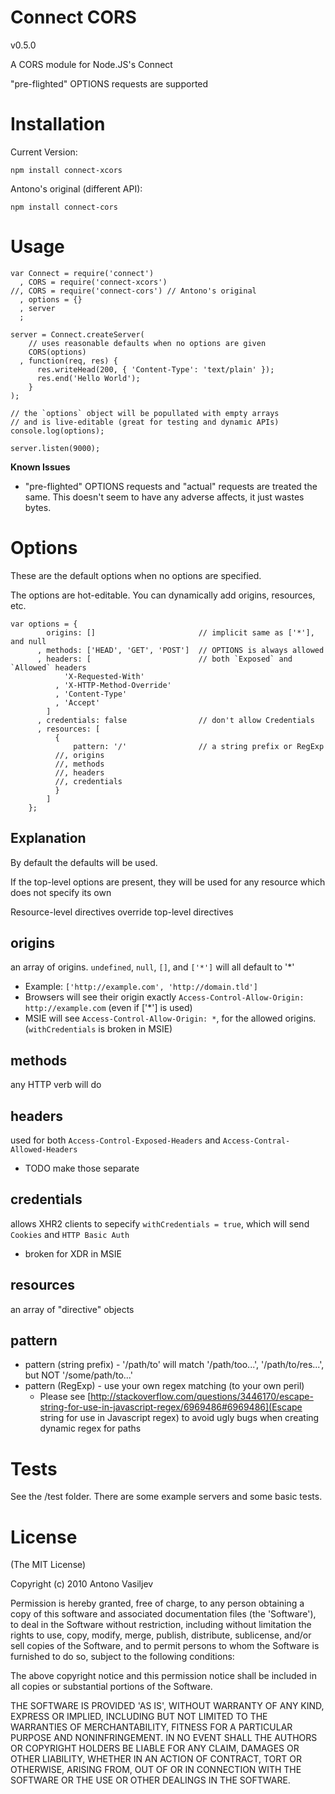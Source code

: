 Connect CORS
====

v0.5.0

A CORS module for Node.JS's Connect


"pre-flighted" OPTIONS requests are supported


Installation
===

Current Version:

    npm install connect-xcors

Antono's original (different API):

    npm install connect-cors

Usage
===


    var Connect = require('connect')
      , CORS = require('connect-xcors')
    //, CORS = require('connect-cors') // Antono's original
      , options = {}
      , server
      ;
     
    server = Connect.createServer(
        // uses reasonable defaults when no options are given
        CORS(options)
      , function(req, res) {
          res.writeHead(200, { 'Content-Type': 'text/plain' });
          res.end('Hello World');
        }
    );

    // the `options` object will be popullated with empty arrays
    // and is live-editable (great for testing and dynamic APIs)
    console.log(options);

    server.listen(9000);

**Known Issues**

  * "pre-flighted" OPTIONS requests and "actual" requests are treated the same. This doesn't seem to have any adverse affects, it just wastes bytes.


Options
===

These are the default options when no options are specified.

The options are hot-editable. You can dynamically add origins, resources, etc.

    var options = {
            origins: []                       // implicit same as ['*'], and null
          , methods: ['HEAD', 'GET', 'POST']  // OPTIONS is always allowed
          , headers: [                        // both `Exposed` and `Allowed` headers
                'X-Requested-With'
              , 'X-HTTP-Method-Override'
              , 'Content-Type'
              , 'Accept'
            ]
          , credentials: false                // don't allow Credentials
          , resources: [
              {
                  pattern: '/'                // a string prefix or RegExp
              //, origins
              //, methods
              //, headers
              //, credentials
              }
            ]
        };


Explanation
---

By default the defaults will be used.

If the top-level options are present, they will be used for any resource which does not specify its own

Resource-level directives override top-level directives

origins
---

an array of origins. `undefined`, `null`, `[]`, and `['*']` will all default to '*'

  * Example: `['http://example.com', 'http://domain.tld']`
  * Browsers will see their origin exactly `Access-Control-Allow-Origin: http://example.com` (even if ['*'] is used)
  * MSIE will see `Access-Control-Allow-Origin: *`, for the allowed origins. (`withCredentials` is broken in MSIE)

methods
---

any HTTP verb will do

headers
---

used for both `Access-Control-Exposed-Headers` and `Access-Contral-Allowed-Headers`

  * TODO make those separate


credentials
---

allows XHR2 clients to sepecify `withCredentials = true`, which will send `Cookies` and `HTTP Basic Auth`

  * broken for XDR in MSIE

resources
---

an array of "directive" objects

pattern
---

  * pattern (string prefix) - '/path/to' will match '/path/too...', '/path/to/res...', but NOT '/some/path/to...'
  * pattern (RegExp) - use your own regex matching (to your own peril)
    * Please see [http://stackoverflow.com/questions/3446170/escape-string-for-use-in-javascript-regex/6969486#6969486](Escape string for use in Javascript regex) to avoid ugly bugs when creating dynamic regex for paths

Tests
===

See the /test folder. There are some example servers and some basic tests.

License 
===

(The MIT License)

Copyright (c) 2010 Antono Vasiljev

Permission is hereby granted, free of charge, to any person obtaining
a copy of this software and associated documentation files (the
'Software'), to deal in the Software without restriction, including
without limitation the rights to use, copy, modify, merge, publish,
distribute, sublicense, and/or sell copies of the Software, and to
permit persons to whom the Software is furnished to do so, subject to
the following conditions:

The above copyright notice and this permission notice shall be
included in all copies or substantial portions of the Software.

THE SOFTWARE IS PROVIDED 'AS IS', WITHOUT WARRANTY OF ANY KIND,
EXPRESS OR IMPLIED, INCLUDING BUT NOT LIMITED TO THE WARRANTIES OF
MERCHANTABILITY, FITNESS FOR A PARTICULAR PURPOSE AND NONINFRINGEMENT.
IN NO EVENT SHALL THE AUTHORS OR COPYRIGHT HOLDERS BE LIABLE FOR ANY
CLAIM, DAMAGES OR OTHER LIABILITY, WHETHER IN AN ACTION OF CONTRACT,
TORT OR OTHERWISE, ARISING FROM, OUT OF OR IN CONNECTION WITH THE
SOFTWARE OR THE USE OR OTHER DEALINGS IN THE SOFTWARE.
